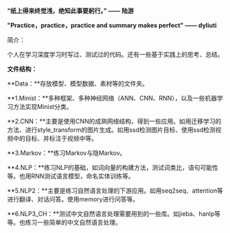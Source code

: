 **“纸上得来终觉浅，绝知此事要躬行。”  —— 陆游**

**"Practice，practice，practice and summary makes perfect" —— dyliuti**



简介：

个人在学习深度学习时写过、测试过的代码。还有一些基于实践上的思考、总结。



**文件结构：**

**Data：**存放模型、模型数据、素材等的文件夹。

**1.Minist：**多种框架、多种神经网络（ANN、CNN、RNN），以及一些机器学习方法实现Minist分类。

**2.CNN：**主要是使用CNN的成熟网络结构，得到一些应用。如用迁移学习的方法、进行style_transform的图片生成。如用ssd检测图片目标、使用ssd检测视频中的目标、并标注于视频中等。

**3.Markov：**练习Markov与隐Markov。

**4.NLP：**练习NLP的基础，如词向量的构建方法，测试词类比，语句可能性等。也用RNN测试语言模型，命名实体训练等。

**5.NLP2：**主要是练习自然语言处理的下游应用。如用seq2seq、attention等进行翻译、对话问答。使用memory进行问答等。

**6.NLP3_CH：**测试中文自然语言处理需要用到的一些库。如jieba、hanlp等等。也练习一些简单的中文自然语言处理。